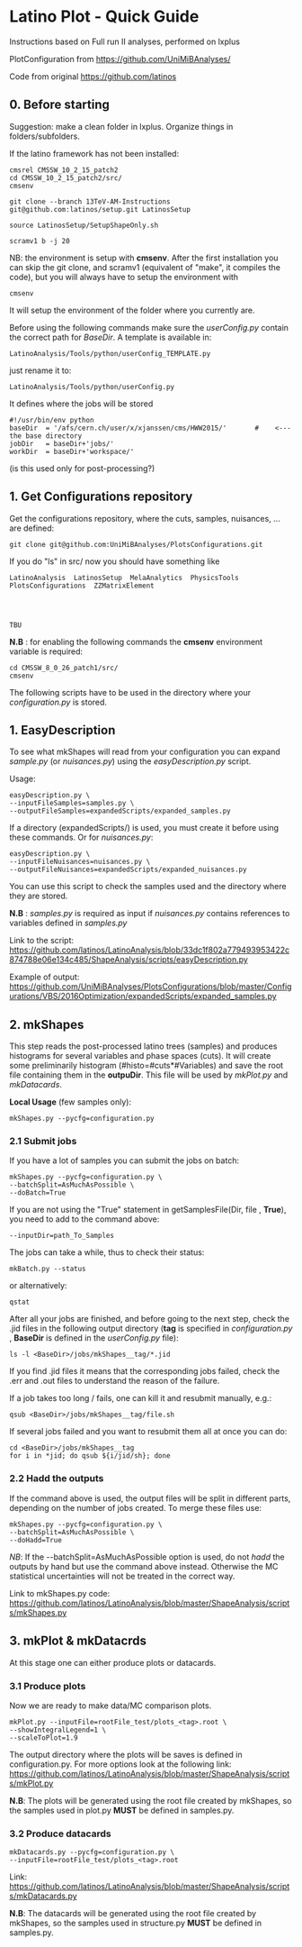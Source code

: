 # Latino Plot - Quick Guide 

Instructions based on Full run II analyses, performed on lxplus

PlotConfiguration from https://github.com/UniMiBAnalyses/

Code from original https://github.com/latinos


## 0. Before starting

Suggestion: make a clean folder in lxplus. Organize things in folders/subfolders.

If the latino framework has not been installed:


    cmsrel CMSSW_10_2_15_patch2
    cd CMSSW_10_2_15_patch2/src/
    cmsenv
    
    git clone --branch 13TeV-AM-Instructions  git@github.com:latinos/setup.git LatinosSetup
    
    source LatinosSetup/SetupShapeOnly.sh
    
    scramv1 b -j 20

    
NB: the environment is setup with **cmsenv**.
After the first installation you can skip the git clone, and scramv1 (equivalent of "make", it compiles the code),
but you will always have to setup the environment with

    cmsenv
    
It will setup the environment of the folder where you currently are.

Before using the following commands make sure the *userConfig.py*
contain the correct path for *BaseDir*.
A template is available in:

    LatinoAnalysis/Tools/python/userConfig_TEMPLATE.py
    
just rename it to:

    LatinoAnalysis/Tools/python/userConfig.py

It defines where the jobs will be stored

    #!/usr/bin/env python
    baseDir  = '/afs/cern.ch/user/x/xjanssen/cms/HWW2015/'       #    <--- the base directory
    jobDir   = baseDir+'jobs/'
    workDir  = baseDir+'workspace/'

(is this used only for post-processing?)


## 1. Get Configurations repository

Get the configurations repository, where the cuts, samples, nuisances, ... are defined:

    git clone git@github.com:UniMiBAnalyses/PlotsConfigurations.git

If you do "ls" in src/ now you should have something like

    LatinoAnalysis  LatinosSetup  MelaAnalytics  PhysicsTools  PlotsConfigurations  ZZMatrixElement


    
    
    TBU



**N.B** : for enabling the following commands the **cmsenv** environment
variable is required:

	cd CMSSW_8_0_26_patch1/src/
	cmsenv
The following scripts have to be used in the directory where your *configuration.py*
is stored. 
	
## 1. EasyDescription
To see what mkShapes will read from your configuration you can 
expand *sample.py* (or *nuisances.py*) using the *easyDescription.py* script.

Usage:

	easyDescription.py \
	--inputFileSamples=samples.py \
	--outputFileSamples=expandedScripts/expanded_samples.py

If a directory (expandedScripts/) is used, you must create it before using these commands.
Or for *nuisances.py*:

	easyDescription.py \
	--inputFileNuisances=nuisances.py \
	--outputFileNuisances=expandedScripts/expanded_nuisances.py
	
You can use this script to check the samples used and the directory where they are stored.

**N.B** : *samples.py* is required as input if *nuisances.py* contains references to variables defined in *samples.py* 

Link to the script:
https://github.com/latinos/LatinoAnalysis/blob/33dc1f802a779493953422c874788e06e134c485/ShapeAnalysis/scripts/easyDescription.py

Example of output:
https://github.com/UniMiBAnalyses/PlotsConfigurations/blob/master/Configurations/VBS/2016Optimization/expandedScripts/expanded_samples.py

## 2. mkShapes
This step reads the post-processed latino trees (samples) and produces histograms 
for several variables and phase spaces (cuts).
It will create some preliminarily histogram (#histo=#cuts*#Variables)
and save the root file containing them in the **outpuDir**. This file
will be used by *mkPlot.py* and *mkDatacards*.

**Local Usage** (few samples only):

	mkShapes.py --pycfg=configuration.py

### 2.1 Submit jobs
If you have a lot of samples you can submit the jobs on batch:

	mkShapes.py --pycfg=configuration.py \
	--batchSplit=AsMuchAsPossible \
	--doBatch=True
If you are not using the "True" statement in getSamplesFile(Dir, file , **True**), you need to add to the command above:

	--inputDir=path_To_Samples	
 
The jobs can take a while, thus to check their status:

    mkBatch.py --status
or alternatively: 

	qstat

After all your jobs are finished, and before going to the next step, check the .jid files 
in the following output directory (**tag** is specified in *configuration.py* , **BaseDir** is defined
in the *userConfig.py* file):

    ls -l <BaseDir>/jobs/mkShapes__tag/*.jid
    
If you find .jid files it means that the corresponding jobs failed, check the .err and .out 
files to understand the reason of the failure.

If a job takes too long / fails, one can kill it and resubmit manually, e.g.:

    qsub <BaseDir>/jobs/mkShapes__tag/file.sh

If several jobs failed and you want to resubmit them all at once you can do:

    cd <BaseDir>/jobs/mkShapes__tag
    for i in *jid; do qsub ${i/jid/sh}; done
	
### 2.2 Hadd the outputs	
If the command above is used, the output files will be split in different parts, 
depending on the number of jobs created. To merge these files use:

	mkShapes.py --pycfg=configuration.py \
	--batchSplit=AsMuchAsPossible \
	--doHadd=True
	
*NB*: If the --batchSplit=AsMuchAsPossible option is used, do not _hadd_
the outputs by hand but use the command above instead. Otherwise the MC 
statistical uncertainties will not be treated in the correct way.

Link to mkShapes.py code: https://github.com/latinos/LatinoAnalysis/blob/master/ShapeAnalysis/scripts/mkShapes.py

## 3. mkPlot & mkDatacrds

At this stage one can either produce plots or datacards.

### 3.1 Produce plots

Now we are ready to make data/MC comparison plots.

    mkPlot.py --inputFile=rootFile_test/plots_<tag>.root \
	--showIntegralLegend=1 \
	--scaleToPlot=1.9

The output directory where the plots will be saves is defined in configuration.py.
For more options look at the following link: https://github.com/latinos/LatinoAnalysis/blob/master/ShapeAnalysis/scripts/mkPlot.py

**N.B**: The plots will be generated using the root file created by mkShapes, so
the samples used in plot.py **MUST** be defined in samples.py.


### 3.2 Produce datacards

    mkDatacards.py --pycfg=configuration.py \
	--inputFile=rootFile_test/plots_<tag>.root

Link: https://github.com/latinos/LatinoAnalysis/blob/master/ShapeAnalysis/scripts/mkDatacards.py

**N.B**: The datacards will be generated using the root file created by mkShapes, so
the samples used in structure.py **MUST** be defined in samples.py.
